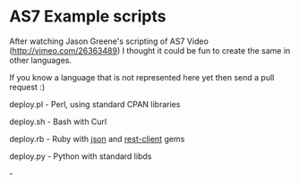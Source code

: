 AS7 Example scripts
===================

After watching Jason Greene's scripting of AS7 Video
(http://vimeo.com/26363489) I thought it could be fun to create the
same in other languages.

If you know a language that is not represented here yet then send a pull request :)


deploy.pl - Perl, using standard CPAN libraries

deploy.sh - Bash with Curl

deploy.rb - Ruby with [json](https://rubygems.org/gems/json) and [rest-client](https://rubygems.org/gems/rest-client) gems

deploy.py - Python with standard libds

<your language here> - <pull request>

